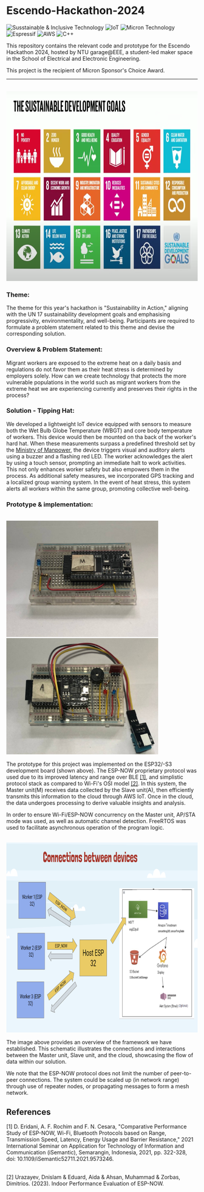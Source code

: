 # Escendo-Hackathon-2024

![Susstainable & Inclusive Technology](https://img.shields.io/badge/Susstainable%20&%20Inclusive%20Technology-8CE67F?style=for-the-badge&logoColor=white)
![IoT](https://img.shields.io/badge/IoT%20-1976D2?style=for-the-badge&logoColor=white)
![Micron Technology](https://img.shields.io/badge/Micron%20Technology-C71A36?style=for-the-badge&logoColor=white)
![Espressif](https://img.shields.io/badge/espressif-E7352C.svg?style=for-the-badge&logo=espressif&logoColor=white)
![AWS](https://img.shields.io/badge/AWS-%23FF9900.svg?style=for-the-badge&logo=amazon-aws&logoColor=white)
![C++](https://img.shields.io/badge/c++-%2300599C.svg?style=for-the-badge&logo=c%2B%2B&logoColor=white)

This repository contains the relevant code and prototype for the Escendo Hackathon 2024, hosted by NTU garage@EEE, a student-led maker space in the School of Electrical and Electronic Engineering.
<br>

This project is the recipient of Micron Sponsor's Choice Award.

---
<br>
<img src="https://github.com/J0JIng/Escendo-Hackathon-2024/blob/main/doc/UN_17_SDG.png" alt="UN_17_SDG" width="9000" height="500">


### Theme:
The theme for this year's hackathon is "Sustainability in Action," aligning with the UN 17 sustainability development goals and emphasising progressivity, environmentality, and well-being. Participants are required to formulate a problem statement related to this theme and devise the corresponding solution.
  
### Overview & Problem Statement:
Migrant workers are exposed to the extreme heat on a daily basis and regulations do not favor them as their heat stress is determined by employers solely. How can we create technology that protects the more vulnerable populations in the world such as migrant workers from the extreme heat we are experiencing currently and preserves their rights in the process?

### Solution - Tipping Hat:
We developed a lightweight IoT device equipped with sensors to measure both the Wet Bulb Globe Temperature (WBGT) and core body temperature of workers. This device would then be mounted on tha back of the worker's hard hat. When these measurements surpass a predefined threshold set by the [Ministry of Manpower](https://www.mom.gov.sg/newsroom/press-releases/2023/1024-enhanced-measures-to-reduce-heat-stress-for-outdoor-workers), the device triggers visual and auditory alerts using a buzzer and a flashing red LED. The worker acknowledges the alert by using a touch sensor, prompting an immediate halt to work activities. This not only enhances worker safety but also empowers them in the process. As additional safety measures, we incorporated GPS tracking and a localized group warning system. In the event of heat stress, this system alerts all workers within the same group, promoting collective well-being.

### Prototype & implementation:
<br>
<div>
    <img src="https://github.com/J0JIng/Escendo-Hackathon-2024/blob/main/doc/Master.jpg" alt="UN_17_SDG" width="400" height="306">
  <img src="https://github.com/J0JIng/Escendo-Hackathon-2024/blob/main/doc/Slave_A.jpg" alt="UN_17_SDG" width="400">
</div>

The prototype for this project was implemented on the ESP32/-S3 development board (shown above). The ESP-NOW proprietary protocol was used due to its improved latency and range over BLE [[1]](#1), and simplistic protocol stack as compared to Wi-Fi's OSI model [[2]](#2).
In this system, the Master unit(M) receives data collected by the Slave unit(A), then efficiently transmits this information to the cloud through AWS IoT. Once in the cloud, the data undergoes processing to derive valuable insights and analysis.

In order to ensure Wi-Fi/ESP-NOW concurrency on the Master unit, AP/STA mode was used, as well as automatic channel detection. FreeRTOS was used to facilitate asynchronous operation of the program logic.

<br>
<img src="https://github.com/J0JIng/Escendo-Hackathon-2024/blob/main/doc/Device_connection.png" alt="UN_17_SDG" width="900" height="500">

The image above provides an overview of the framework we have established. This schematic illustrates the connections and interactions between the Master unit, Slave unit, and the cloud, showcasing the flow of data within our solution.<br>

We note that the ESP-NOW protocol does not limit the number of peer-to-peer connections. The system could be scaled up (in network range) through use of repeater nodes, or propagating messages to form a mesh network.

## References
<a id="1">[1]</a> D. Eridani, A. F. Rochim and F. N. Cesara, "Comparative Performance Study of ESP-NOW, Wi-Fi, Bluetooth Protocols based on Range, Transmission Speed, Latency, Energy Usage and Barrier Resistance," 2021 International Seminar on Application for Technology of Information and Communication (iSemantic), Semarangin, Indonesia, 2021, pp. 322-328, doi: 10.1109/iSemantic52711.2021.9573246.

<br>
<a id="2">[2]</a> Urazayev, Dnislam & Eduard, Aida & Ahsan, Muhammad & Zorbas, Dimitrios. (2023). Indoor Performance Evaluation of ESP-NOW. 

